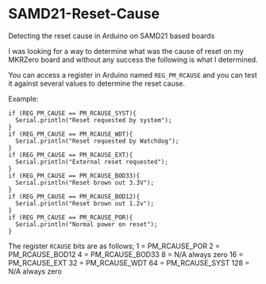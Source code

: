 # SAMD21-Reset-Cause
Detecting the reset cause in Arduino on SAMD21 based boards

I was looking for a way to determine what was the cause of reset on my MKRZero board and without any success the following is what I determined.

You can access a register in Arduino named `REG_PM_RCAUSE` and you can test it against several values to determine the reset cause.

Example:
```
if (REG_PM_CAUSE == PM_RCAUSE_SYST){
  Serial.println("Reset requested by system");
}
if (REG_PM_CAUSE == PM_RCAUSE_WDT){
  Serial.println("Reset requested by Watchdog");
}
if (REG_PM_CAUSE == PM_RCAUSE_EXT){
  Serial.println("External reset requested");
}
if (REG_PM_CAUSE == PM_RCAUSE_BOD33){
  Serial.println("Reset brown out 3.3V");
}
if (REG_PM_CAUSE == PM_RCAUSE_BOD12){
  Serial.println("Reset brown out 1.2v");
}
if (REG_PM_CAUSE == PM_RCAUSE_POR){
  Serial.println("Normal power on reset");
}
```

The register `RCAUSE` bits are as follows;
1 = PM_RCAUSE_POR
2 = PM_RCAUSE_BOD12
4 = PM_RCAUSE_BOD33
8 = N/A always zero
16 = PM_RCAUSE_EXT
32 = PM_RCAUSE_WDT
64 = PM_RCAUSE_SYST
128 = N/A always zero
